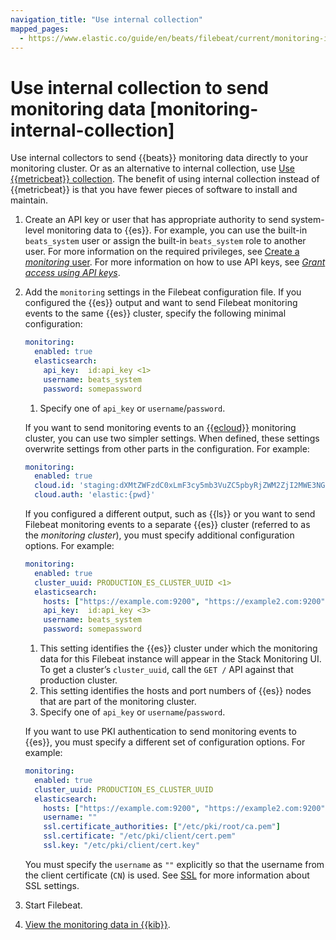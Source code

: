 ```yaml
---
navigation_title: "Use internal collection"
mapped_pages:
  - https://www.elastic.co/guide/en/beats/filebeat/current/monitoring-internal-collection.html
---
```


# Use internal collection to send monitoring data [monitoring-internal-collection]


Use internal collectors to send {{beats}} monitoring data directly to your monitoring cluster. Or as an alternative to internal collection, use [Use {{metricbeat}} collection](/reference/filebeat/monitoring-metricbeat-collection.md). The benefit of using internal collection instead of {{metricbeat}} is that you have fewer pieces of software to install and maintain.

1. Create an API key or user that has appropriate authority to send system-level monitoring data to {{es}}. For example, you can use the built-in `beats_system` user or assign the built-in `beats_system` role to another user. For more information on the required privileges, see [Create a *monitoring* user](/reference/filebeat/privileges-to-publish-monitoring.md). For more information on how to use API keys, see [*Grant access using API keys*](/reference/filebeat/beats-api-keys.md).
2. Add the `monitoring` settings in the Filebeat configuration file. If you configured the {{es}} output and want to send Filebeat monitoring events to the same {{es}} cluster, specify the following minimal configuration:

    ```yaml
    monitoring:
      enabled: true
      elasticsearch:
        api_key:  id:api_key <1>
        username: beats_system
        password: somepassword
    ```

    1. Specify one of `api_key` or `username`/`password`.


    If you want to send monitoring events to an [{{ecloud}}](https://cloud.elastic.co/) monitoring cluster, you can use two simpler settings. When defined, these settings overwrite settings from other parts in the configuration. For example:

    ```yaml
    monitoring:
      enabled: true
      cloud.id: 'staging:dXMtZWFzdC0xLmF3cy5mb3VuZC5pbyRjZWM2ZjI2MWE3NGJmMjRjZTMzYmI4ODExYjg0Mjk0ZiRjNmMyY2E2ZDA0MjI0OWFmMGNjN2Q3YTllOTYyNTc0Mw=='
      cloud.auth: 'elastic:{pwd}'
    ```

    If you configured a different output, such as {{ls}} or you want to send Filebeat monitoring events to a separate {{es}} cluster (referred to as the *monitoring cluster*), you must specify additional configuration options. For example:

    ```yaml
    monitoring:
      enabled: true
      cluster_uuid: PRODUCTION_ES_CLUSTER_UUID <1>
      elasticsearch:
        hosts: ["https://example.com:9200", "https://example2.com:9200"] <2>
        api_key:  id:api_key <3>
        username: beats_system
        password: somepassword
    ```

    1. This setting identifies the {{es}} cluster under which the monitoring data for this Filebeat instance will appear in the Stack Monitoring UI. To get a cluster’s `cluster_uuid`, call the `GET /` API against that production cluster.
    2. This setting identifies the hosts and port numbers of {{es}} nodes that are part of the monitoring cluster.
    3. Specify one of `api_key` or `username`/`password`.


    If you want to use PKI authentication to send monitoring events to {{es}}, you must specify a different set of configuration options. For example:

    ```yaml
    monitoring:
      enabled: true
      cluster_uuid: PRODUCTION_ES_CLUSTER_UUID
      elasticsearch:
        hosts: ["https://example.com:9200", "https://example2.com:9200"]
        username: ""
        ssl.certificate_authorities: ["/etc/pki/root/ca.pem"]
        ssl.certificate: "/etc/pki/client/cert.pem"
        ssl.key: "/etc/pki/client/cert.key"
    ```

    You must specify the `username` as `""` explicitly so that the username from the client certificate (`CN`) is used. See [SSL](/reference/filebeat/configuration-ssl.md) for more information about SSL settings.

3. Start Filebeat.
4. [View the monitoring data in {{kib}}](docs-content://deploy-manage/monitor/stack-monitoring/kibana-monitoring-data.md).


